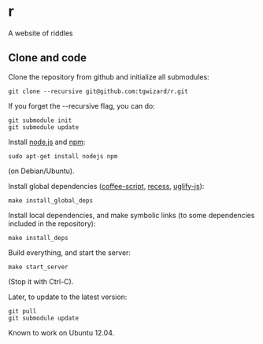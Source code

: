 # r

A website of riddles

## Clone and code

Clone the repository from github and initialize all submodules:

	git clone --recursive git@github.com:tgwizard/r.git

If you forget the --recursive flag, you can do:

	git submodule init
	git submodule update


Install [node.js](http://nodejs.org/) and [npm](http://npmjs.org/):

	sudo apt-get install nodejs npm

(on Debian/Ubuntu).

Install global dependencies ([coffee-script](http://coffeescript.org/),
[recess](https://github.com/twitter/recess),
[uglify-js](https://github.com/mishoo/UglifyJS/)):

	make install_global_deps

Install local dependencies, and make symbolic links (to some
dependencies included in the repository):

	make install_deps


Build everything, and start the server:

	make start_server

(Stop it with Ctrl-C).

Later, to update to the latest version:

	git pull
	git submodule update

Known to work on Ubuntu 12.04.
